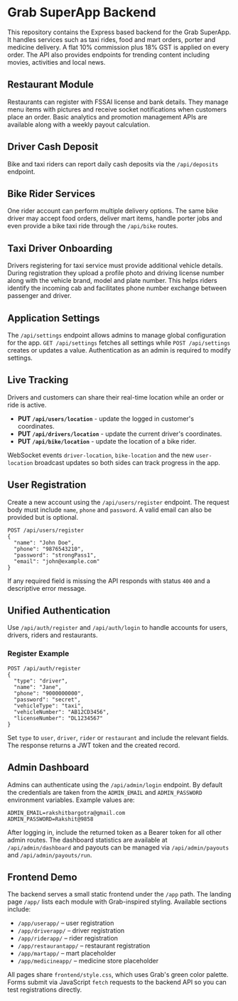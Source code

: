 # Grab SuperApp Backend

This repository contains the Express based backend for the Grab SuperApp. It handles services such as taxi rides, food and mart orders, porter and medicine delivery. A flat 10% commission plus 18% GST is applied on every order. The API also provides endpoints for trending content including movies, activities and local news.

## Restaurant Module
Restaurants can register with FSSAI license and bank details. They manage menu items with pictures and receive socket notifications when customers place an order. Basic analytics and promotion management APIs are available along with a weekly payout calculation.

## Driver Cash Deposit
Bike and taxi riders can report daily cash deposits via the `/api/deposits` endpoint.

## Bike Rider Services
One rider account can perform multiple delivery options. The same bike driver may
accept food orders, deliver mart items, handle porter jobs and even provide a
bike taxi ride through the `/api/bike` routes.

## Taxi Driver Onboarding
Drivers registering for taxi service must provide additional vehicle details.
During registration they upload a profile photo and driving license number along
with the vehicle brand, model and plate number. This helps riders identify the
incoming cab and facilitates phone number exchange between passenger and driver.

## Application Settings
The `/api/settings` endpoint allows admins to manage global configuration for the app.
`GET /api/settings` fetches all settings while `POST /api/settings` creates or updates a value. Authentication as an admin is required to modify settings.

## Live Tracking
Drivers and customers can share their real-time location while an order or ride is active.

- **PUT `/api/users/location`** - update the logged in customer's coordinates.
- **PUT `/api/drivers/location`** - update the current driver's coordinates.
- **PUT `/api/bike/location`** - update the location of a bike rider.

WebSocket events `driver-location`, `bike-location` and the new `user-location` broadcast updates so both sides can track progress in the app.

## User Registration

Create a new account using the `/api/users/register` endpoint. The request body must include `name`, `phone` and `password`. A valid email can also be provided but is optional.

```http
POST /api/users/register
{
  "name": "John Doe",
  "phone": "9876543210",
  "password": "strongPass1",
  "email": "john@example.com"
}
```

If any required field is missing the API responds with status `400` and a descriptive error message.

## Unified Authentication

Use `/api/auth/register` and `/api/auth/login` to handle accounts for users, drivers, riders and restaurants.

### Register Example
```http
POST /api/auth/register
{
  "type": "driver",
  "name": "Jane",
  "phone": "9000000000",
  "password": "secret",
  "vehicleType": "taxi",
  "vehicleNumber": "AB12CD3456",
  "licenseNumber": "DL1234567"
}
```

Set `type` to `user`, `driver`, `rider` or `restaurant` and include the relevant fields. The response returns a JWT token and the created record.

## Admin Dashboard

Admins can authenticate using the `/api/admin/login` endpoint. By default the credentials are taken from the `ADMIN_EMAIL` and `ADMIN_PASSWORD` environment variables. Example values are:

```
ADMIN_EMAIL=rakshitbargotra@gmail.com
ADMIN_PASSWORD=Rakshit@9858
```

After logging in, include the returned token as a Bearer token for all other admin routes. The dashboard statistics are available at `/api/admin/dashboard` and payouts can be managed via `/api/admin/payouts` and `/api/admin/payouts/run`.


## Frontend Demo

The backend serves a small static frontend under the `/app` path. The landing page `/app/` lists each module with Grab-inspired styling. Available sections include:

- `/app/userapp/` – user registration
- `/app/driverapp/` – driver registration
- `/app/riderapp/` – rider registration
- `/app/restaurantapp/` – restaurant registration
- `/app/martapp/` – mart placeholder
- `/app/medicineapp/` – medicine store placeholder

All pages share `frontend/style.css`, which uses Grab's green color palette. Forms submit via JavaScript `fetch` requests to the backend API so you can test registrations directly.
